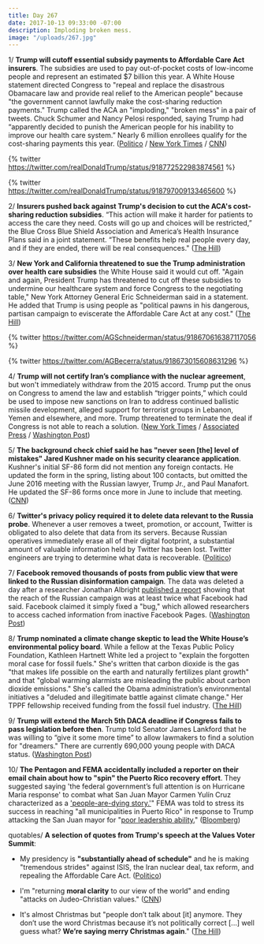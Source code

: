 ```yaml
---
title: Day 267
date: 2017-10-13 09:33:00 -07:00
description: Imploding broken mess.
image: "/uploads/267.jpg"
---
```


1/ **Trump will cutoff essential subsidy payments to Affordable Care Act insurers**. The subsidies are used to pay out-of-pocket costs of low-income people and represent an estimated $7 billion this year. A White House statement directed Congress to "repeal and replace the disastrous Obamacare law and provide real relief to the American people" because "the government cannot lawfully make the cost-sharing reduction payments." Trump called the ACA an "imploding," "broken mess" in a pair of tweets. Chuck Schumer and Nancy Pelosi responded, saying Trump had “apparently decided to punish the American people for his inability to improve our health care system.”  Nearly 6 million enrollees qualify for the cost-sharing payments this year. ([Politico](http://www.politico.com/story/2017/10/12/trump-obamacare-subsidy-243736) / [New York Times](https://www.nytimes.com/2017/10/12/us/politics/trump-obamacare-executive-order-health-insurance.html) / [CNN](http://www.cnn.com/2017/10/12/politics/obamacare-subsidies/index.html))

{% twitter https://twitter.com/realDonaldTrump/status/918772522983874561 %}

{% twitter https://twitter.com/realDonaldTrump/status/918797009133465600 %}

2/ **Insurers pushed back against Trump's decision to cut the ACA's cost-sharing reduction subsidies**. “This action will make it harder for patients to access the care they need. Costs will go up and choices will be restricted,” the Blue Cross Blue Shield Association and America’s Health Insurance Plans said in a joint statement. “These benefits help real people every day, and if they are ended, there will be real consequences." ([The Hill](http://thehill.com/policy/healthcare/health-insurance/355312-insurers-push-back-against-trumps-cuts-to-key-subsidies))

3/ **New York and California threatened to sue the Trump administration over health care subsidies** the White House said it would cut off. "Again and again, President Trump has threatened to cut off these subsidies to undermine our healthcare system and force Congress to the negotiating table," New York Attorney General Eric Schneiderman said in a statement. He added that Trump is using people as "political pawns in his dangerous, partisan campaign to eviscerate the Affordable Care Act at any cost." ([The Hill](http://thehill.com/policy/healthcare/355262-ags-threaten-to-sue-over-health-care-subsidies))

{% twitter https://twitter.com/AGSchneiderman/status/918670616387117056 %}

{% twitter https://twitter.com/AGBecerra/status/918673015608631296 %}

4/ **Trump will not certify Iran’s compliance with the nuclear agreement**, but won't immediately withdraw from the 2015 accord. Trump put the onus on Congress to amend the law and establish “trigger points,” which could be used to impose new sanctions on Iran to address continued ballistic missile development, alleged support for terrorist groups in Lebanon, Yemen and elsewhere, and more. Trump threatened to terminate the deal if Congress is not able to reach a solution. ([New York Times](https://www.nytimes.com/2017/10/13/us/politics/trump-iran-nuclear-deal.html) / [Associated Press](https://apnews.com/a660d3fd7e93484f82095122de8d4ff8/Trump-speech-to-vilify-Iran-over-nuke-deal,-non-nuke-issues) / [Washington Post](https://www.washingtonpost.com/politics/trump-to-set-new-conditions-for-us-to-stay-in-iran-nuclear-deal-tossing-issue-to-congress/2017/10/13/39ac3894-af82-11e7-9e58-e6288544af98_story.html))

5/ **The background check chief said he has "never seen \[the\] level of mistakes" Jared Kushner made on his security clearance application**. Kushner's initial SF-86 form did not mention any foreign contacts. He updated the form in the spring, listing about 100 contacts, but omitted the June 2016 meeting with the Russian lawyer, Trump Jr., and Paul Manafort. He updated the SF-86 forms once more in June to include that meeting. ([CNN](http://www.cnn.com/2017/10/12/politics/jared-kushner-background-check-form/))

6/ **Twitter's privacy policy required it to delete data relevant to the Russia probe**. Whenever a user removes a tweet, promotion, or account, Twitter is obligated to also delete that data from its servers. Because Russian operatives immediately erase all of their digital footprint, a substantial amount of valuable information held by Twitter has been lost. Twitter engineers are trying to determine what data is recoverable. ([Politico](http://www.politico.com/story/2017/10/13/twitter-russia-data-deleted-investigation-243730))

7/ **Facebook removed thousands of posts from public view that were linked to the Russian disinformation campaign**. The data was deleted a day after a researcher Jonathan Albright [published a report](https://whatthefuckjusthappenedtoday.com/2017/10/05/day-259/#russian-propaganda-may-have-been-sha) showing that the reach of the Russian campaign was at least twice what Facebook had said. Facebook claimed it simply fixed a "bug," which allowed researchers to access cached information from inactive Facebook Pages. ([Washington Post](https://www.washingtonpost.com/news/the-switch/wp/2017/10/12/facebook-takes-down-data-and-thousands-of-posts-obscuring-reach-of-russian-disinformation/))

8/ **Trump nominated a climate change skeptic to lead the White House’s environmental policy board**. While a fellow at the Texas Public Policy Foundation, Kathleen Hartnett White led a project to "explain the forgotten moral case for fossil fuels." She's written that carbon dioxide is the gas "that makes life possible on the earth and naturally fertilizes plant growth" and that "global warming alarmists are misleading the public about carbon dioxide emissions." She's called the Obama administration’s environmental initiatives a "deluded and illegitimate battle against climate change." Her TPPF fellowship received funding from the fossil fuel industry. ([The Hill](http://thehill.com/policy/energy-environment/355281-trump-taps-climate-skeptic-to-lead-white-house-environment-office))

9/ **Trump will extend the March 5th DACA deadline if Congress fails to pass legislation before then**. Trump told Senator James Lankford that he was willing to “give it some more time” to allow lawmakers to find a solution for "dreamers." There are currently 690,000 young people with DACA status. ([Washington Post](https://www.washingtonpost.com/powerpost/trump-to-extend-march-5-deadline-to-end-daca-protections-if-congress-doesnt-act-gop-senator-says/2017/10/12/b64d2984-afba-11e7-be94-fabb0f1e9ffb_story.html))

10/ **The Pentagon and FEMA accidentally included a reporter on their email chain about how to "spin" the Puerto Rico recovery effort**. They suggested saying 'the federal government’s full attention is on Hurricane Maria response' to combat what San Juan Mayor Carmen Yulín Cruz characterized as a ['people-are-dying story.'](https://whatthefuckjusthappenedtoday.com/2017/09/29/day-253/#7-the-acting-homeland-security-secre)" FEMA was told to stress its success in reaching "all municipalities in Puerto Rico" in response to Trump attacking the San Juan mayor for "[poor leadership ability.](https://whatthefuckjusthappenedtoday.com/2017/10/02/day-256/#12-trump-accused-the-san-juan-mayor)" ([Bloomberg](https://www.bloomberg.com/news/articles/2017-10-13/how-the-pentagon-spun-hurricane-maria))

quotables/ **A selection of quotes from Trump's speech at the Values Voter Summit**:

* My presidency is **"substantially ahead of schedule"** and he is making "tremendous strides" against ISIS, the Iran nuclear deal, tax reform, and repealing the Affordable Care Act. ([Politico](http://www.politico.com/story/2017/10/13/trump-value-voters-summit-2017-243751))

* I'm "returning **moral clarity** to our view of the world" and ending "attacks on Judeo-Christian values." ([CNN](http://www.cnn.com/2017/10/13/politics/trump-values-voters-summit/index.html))

* It's almost Christmas but "people don’t talk about \[it\] anymore. They don’t use the word Christmas because it’s not politically correct \[...\] well guess what? **We’re saying merry Christmas again**." ([The Hill](http://thehill.com/homenews/administration/355303-trump-were-saying-merry-christmas-again))
